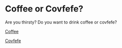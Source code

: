 # Coffee or Covfefe?
 
 Are you thirsty? Do you want to drink coffee or covfefe?  
 
 [Coffee](../third/coffee.md)
 
 [Covfefe](../third/covfefe.md)